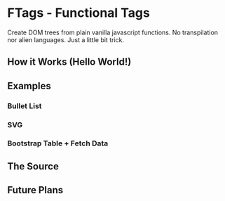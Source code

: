 # FTags - Functional Tags

Create DOM trees from plain vanilla javascript functions. No transpilation nor alien languages. Just a little bit trick. 

## How it Works (Hello World!)




## Examples

### Bullet List

### SVG

### Bootstrap Table + Fetch Data


## The Source

## Future Plans

